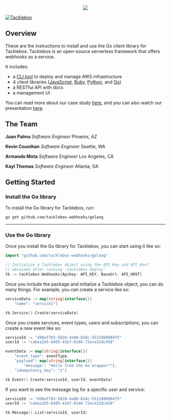 <p align="center">
  <img src="https://i.imgur.com/s9Gvwsg.png">
</p>

[![Tacklebox](https://img.shields.io/badge/tacklebox-case%20study-blue)](https://tacklebox-webhooks.github.io)

## Overview

These are the instructions to install and use the Go client library for Tacklebox.
Tacklebox is an open-source serverless framework that offers webhooks as a service.

It includes:
- a [CLI tool](https://github.com/tacklebox-webhooks/cli) to deploy and manage AWS infrastructure
- 4 client libraries ([JavaScript](https://github.com/tacklebox-webhooks/javascript),
    [Ruby](https://github.com/tacklebox-webhooks/ruby),
    [Python](https://github.com/tacklebox-webhooks/python),
    and [Go](https://github.com/tacklebox-webhooks/golang))
- a RESTful API with docs
- a management UI


You can read more about our case study [here](https://tacklebox-webhooks.github.io"),
and you can also watch our presentation [here](https://www.youtube.com/watch?v=QEFFlWNNwk8&t=1s).

## The Team

**Juan Palma** *Software Engineer* Phoenix, AZ

**Kevin Counihan** *Software Engineer* Seattle, WA

**Armando Mota** *Software Engineer* Los Angeles, CA

**Kayl Thomas** *Software Engineer* Atlanta, GA

## Getting Started

### Install the Go library

To install the Go library for Tacklebox, run:

```bash
go get github.com/tacklebox-webhooks/golang
```
---

### Use the Go library

Once you install the Go library for Tacklebox, you can start using it like so:

```go
import "github.com/tacklebox-webhooks/golang"

// Initialize a Tacklebox object using the API Key and API Host
// obtained after running 'tacklebox deploy'
tb := tacklebox.Webhooks{ApiKey: API_KEY, BaseUrl: API_HOST}
```

Once you include the package and initialize a Tacklebox object, you can do
many things. For example, you can create a service like so:

```go
serviceData := map[string]interface{}{
    "name": "service1"}

tb.Service().Create(serviceData)
```

Once you create services, event types, users and subscriptions,
you can create a new event like so:

```go
serviceId := "d90af763-5839-4a90-834c-5512980984f5"
userId := "cabea1b5-b485-41b7-8146-72ece22dc458"

eventData := map[string]interface{}{
	"event_type": eventType,
	"payload": map[string]interface{}{
		"message": "Hello from the Go wrapper!"},
	"idempotency_key": "1"}

tb.Event().Create(serviceId, userId, eventData)
```

If you want to see the message log for a specific user and service:

```Go
serviceId := "d90af763-5839-4a90-834c-5512980984f5"
userId := "cabea1b5-b485-41b7-8146-72ece22dc458"

tb.Message().List(serviceId, userId)
```

